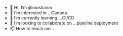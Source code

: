 - 👋 Hi, I’m @moshanm
- 👀 I’m interested in ...Canada
- 🌱 I’m currently learning ...CI/CD 
- 💞️ I’m looking to collaborate on ...pipeline deployment
- 📫 How to reach me ...

<!---
moshanm/moshanm is a ✨ special ✨ repository because its `README.md` (this file) appears on your GitHub profile.
You can click the Preview link to take a look at your changes.
--->
